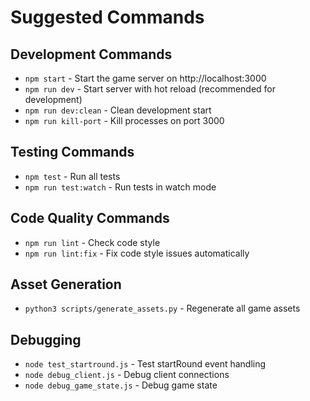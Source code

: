 # Suggested Commands

## Development Commands
- `npm start` - Start the game server on http://localhost:3000
- `npm run dev` - Start server with hot reload (recommended for development)
- `npm run dev:clean` - Clean development start
- `npm run kill-port` - Kill processes on port 3000

## Testing Commands
- `npm test` - Run all tests
- `npm run test:watch` - Run tests in watch mode

## Code Quality Commands
- `npm run lint` - Check code style
- `npm run lint:fix` - Fix code style issues automatically

## Asset Generation
- `python3 scripts/generate_assets.py` - Regenerate all game assets

## Debugging
- `node test_startround.js` - Test startRound event handling
- `node debug_client.js` - Debug client connections
- `node debug_game_state.js` - Debug game state